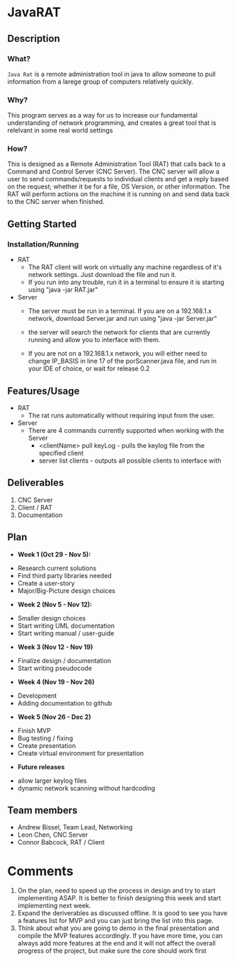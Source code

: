 # JavaRAT

## Description
### What?

`Java Rat` is a remote administration tool in java to allow someone to pull information from a larege group of computers relatively quickly.

### Why?

This program serves as a way for us to increase our fundamental understanding of network programming, and creates a great tool that is relelvant in some real world settings

### How?

This is designed as a Remote Administration Tool (RAT) that calls back to a Command and Control Server (CNC Server). The CNC server will allow a user to send commands/requests to individual clients and get a reply based on the request; whether it be for a file, OS Version, or other information. The RAT will perform actions on the machine it is running on and send data back to the CNC server when finished.

## Getting Started
### Installation/Running
* RAT
    - The RAT client will work on virtually any machine regardless of it's network settings. Just download the file and run it.
    - If you run into any trouble, run it in a terminal to ensure it is starting using "java -jar RAT.jar"
* Server
    - The server must be run in a terminal. If you are on a 192.168.1.x network, download Server.jar and run using "java -jar Server.jar"
    - the server will search the network for clients that are currently running and allow you to interface with them.
    
    - If you are not on a 192.168.1.x network, you will either need to change IP_BASIS in line 17 of the porScanner.java file, and run in your IDE of choice, or wait for release 0.2


## Features/Usage
* RAT
    - The rat runs automatically without requiring input from the user.
* Server
    - There are 4 commands currently supported when working with the Server
        - \<clientName\> pull keyLog - pulls the keylog file from the specified client
        - server list clients - outputs all possible clients to interface with

## Deliverables

1. CNC Server
2. Client / RAT
3. Documentation 

## Plan

* **Week 1 (Oct 29 - Nov 5):**
- Research current solutions
- Find third party libraries needed
- Create a user-story
- Major/Big-Picture design choices
* **Week 2 (Nov 5 - Nov 12):**
- Smaller design choices
- Start writing UML documentation
- Start writing manual / user-guide
* **Week 3 (Nov 12 - Nov 19)**
- Finalize design / documentation
- Start writing pseudocode
* **Week 4 (Nov 19 - Nov 26)**
- Development
- Adding documentation to github
* **Week 5 (Nov 26 - Dec 2)**
- Finish MVP
- Bug testing / fixing
- Create presentation
- Create virtual environment for presentation
* **Future releases**
- allow larger keylog files
- dynamic network scanning without hardcoding

## Team members

* Andrew Bissel, Team Lead, Networking
* Leon Chen, CNC Server
* Connor Babcock, RAT / Client

# Comments
1. On the plan, need to speed up the process in design and try to start implementing ASAP. It is better to finish designing this week and start implementing next week.
2. Expand the deriverables as discussed offline. It is good to see you have a features list for MVP and you can just bring the list into this page.
3. Think about what you are going to demo in the final presentation and compile the MVP features accordingly. If you have more time, you can always add more features at the end and it will not affect the overall progress of the project, but make sure the core should work first

